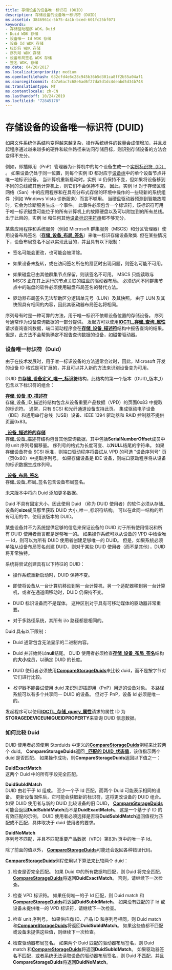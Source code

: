 ```yaml
---
title: 存储设备的设备唯一标识符 (DUID)
description: 存储设备的设备唯一标识符 (DUID)
ms.assetid: 3846961c-5b75-4a1b-bced-601fc25bf071
keywords:
- 存储驱动程序 WDK，Duid
- Duid WDK 存储
- 设备唯一 Id WDK 存储
- 设备 Id WDK 存储
- 标识符 WDK 存储
- 序列号 WDK 存储
- 设备布局签名 WDK 存储
- 签名 WDK，存储
ms.date: 04/20/2017
ms.localizationpriority: medium
ms.openlocfilehash: 632cfd4e6c28c945b36b5d301ca8ff2b55a04af1
ms.sourcegitcommit: 4b7a6ac7c68e6ad6f27da5d1dc4deabd5d34b748
ms.translationtype: MT
ms.contentlocale: zh-CN
ms.lasthandoff: 10/24/2019
ms.locfileid: "72845178"
---
```

# <a name="device-unique-identifiers-duids-for-storage-devices"></a>存储设备的设备唯一标识符 (DUID)


如果文件系统体系结构变得越来越复杂，操作系统组件的数量会成倍增加，并且发起程序通过越来越多的硬件和软件路径来访问存储目标，则识别存储设备的方法会变得不充分。

例如，即插即用（PnP）管理器为计算机中的每个设备生成一个[实例标识符（ID）](https://docs.microsoft.com/windows-hardware/drivers/install/instance-ids) 。 如果设备仍处于同一位置，则每个实例 ID 都对应于[设备树](https://docs.microsoft.com/windows-hardware/drivers/kernel/device-tree)中的单个设备节点并唯一地标识设备。 当计算机重新启动时，实例 Id 仍保持不变，但如果将设备移到不同的总线或其他计算机上，则它们不会保持不变。 因此，实例 Id 对于存储区域网络（San）中的应用程序和在具有分布式存储的环境中操作的一些较新的系统组件（例如 Windows Vista 诊断服务）而言不够用。 当硬盘驱动器预测到智能故障时，它会为诊断服务生成一个事件。 此事件必须包含一个标识符，该标识符可用于唯一标识磁盘可能位于的所有计算机上的故障硬盘以及可以附加到的所有总线。 出于此目的，实例 Id 和任何其他[设备标识字符串](https://docs.microsoft.com/windows-hardware/drivers/install/device-identification-strings)都不够充分。

某些应用程序和系统服务（例如 Microsoft 群集服务（MSCS）和分区管理器）使用设备布局签名（[**存储\_设备\_布局\_签名**](https://docs.microsoft.com/windows-hardware/drivers/ddi/storduid/ns-storduid-_storage_device_layout_signature)）来唯一标识存储设备聚集. 但在某些情况下，设备布局签名不足以实现此目的，并且具有以下限制：

-   签名可能会更改，也可能会被清除。

-   如果设备未旋转，或在访问签名所在的扇区时出现问题，则签名可能不可用。

-   如果磁盘已由其他群集节点保留，则该签名不可用。 MSCS 只能读取与 MSCS 正在其上运行的节点关联的磁盘的驱动器布局。 必须访问不同群集节点中的磁盘的软件必须使用磁盘布局签名的替代方法。

-   驱动器布局签名无法帮助区分逻辑单元号（LUN）及其快照。 由于 LUN 及其快照具有相同的内容，因此其驱动器布局签名将相同。

序列号有时是一种可靠的方法，用于唯一标识不依赖设备位置的存储设备。 序列号通常作为设备查询数据的一部分提供。 发起方可以使用[**IOCTL\_存储\_查询\_属性**](https://docs.microsoft.com/windows-hardware/drivers/ddi/ntddstor/ni-ntddstor-ioctl_storage_query_property)请求查询查询数据，端口驱动程序会在[**存储\_设备\_描述符**](https://docs.microsoft.com/windows-hardware/drivers/ddi/ntddstor/ns-ntddstor-_storage_device_descriptor)结构中报告查询的结果。 但是，此方法不会帮助确定不报告查询数据的设备，如磁带驱动器。

### <a name="span-iddevice_unique_identifiers__duids_spanspan-iddevice_unique_identifiers__duids_spandevice-unique-identifiers-duids"></a><span id="device_unique_identifiers__duids_"></span><span id="DEVICE_UNIQUE_IDENTIFIERS__DUIDS_"></span>设备唯一标识符（Duid）

由于在技术发展时，用于唯一标识设备的方法通常会过时，因此，Microsoft 开发的设备 ID 格式是可扩展的，并且可以并入新的方法来识别设备变为可用。

DUID 由[**存储\_设备定义\_唯一\_标识符**](https://docs.microsoft.com/windows-hardware/drivers/ddi/storduid/ns-storduid-_storage_device_unique_identifier)结构，此结构的第一个版本（DUID\_版本\_1）包含以下标识符的组合：

<span id="STORAGE_DEVICE_ID_DESCRIPTOR"></span><span id="storage_device_id_descriptor"></span>[**存储\_设备\_ID\_描述符**](https://docs.microsoft.com/windows-hardware/drivers/ddi/ntddstor/ns-ntddstor-_storage_device_id_descriptor)  
存储\_设备\_ID\_描述符结构包含从设备重要产品数据（VPD）的页面0x83 中提取的标识符。 通常，只有 SCSI 和光纤通道设备支持此页。 集成驱动电子设备（IDE）和通用串行总线（USB）设备、IEEE 1394 驱动器和 RAID 控制器不提供页面0x83。

<span id="STORAGE_DEVICE_DESCRIPTOR"></span><span id="storage_device_descriptor"></span>[ **\_设备\_描述符的存储**](https://docs.microsoft.com/windows-hardware/drivers/ddi/ntddstor/ns-ntddstor-_storage_device_descriptor)  
存储\_设备\_描述符结构包含其他查询数据，其中包括**SerialNumberOffset**成员中的 unit 序列号偏移量。 序列号的格式为长度可变、以**NULL**结尾的字符串。 如果存储设备符合 SCSI 标准，则端口驱动程序将尝试从 VPD 的可选 "设备序列号" 页（页0x80）中提取序列号。 如果存储设备是 IDE 设备，则端口驱动程序将从设备的标识数据生成序列号。

<span id="STORAGE_DEVICE_LAYOUT_SIGNATURE"></span><span id="storage_device_layout_signature"></span>[ **\_设备\_布局\_签名**](https://docs.microsoft.com/windows-hardware/drivers/ddi/storduid/ns-storduid-_storage_device_layout_signature)  
存储\_设备\_布局\_签名包含设备布局签名。

未来版本中将向 Duid 添加更多数据。

Duid 不具有固定大小，因此使用 Duid （称为 DUID 使用者）的软件必须从存储\_设备的**size**成员那里获取 DUID 大小\_唯一\_标识符结构。 可以在此同一结构的所有可用的中，使用该版本的 DUID。

某些设备并不为系统提供足够的信息来保证设备的 DUID 对于所有使用情况和所有 DUID 使用者而言都是足够唯一的。 如果操作系统可以从设备的 VPD 中检索唯一 Id，则可以为所有 DUID 使用者创建足够唯一的 DUID。 但是，如果系统必须单独从设备布局签名创建 DUID，则对于某些 DUID 使用者（而不是其他），DUID 将非常独特。

系统将尝试创建具有以下特征的 DUID：

-   操作系统重新启动时，DUID 保持不变。

-   即使将设备从一台计算机移动到另一台计算机，另一个适配器移到另一台计算机，或者在通道间移动时，DUID 仍保持不变。

-   DUID 标识设备而不是媒体。 这种区别对于具有可移动媒体的驱动器非常重要。

-   对于多路径系统，其所有 i/o 路径都是相同的。

Duid 具有以下限制：

-   Duid 通常包含无法显示的二进制内容。

-   Duid 并非始终以**null**结尾。 DUID 使用者必须检查[**存储\_设备\_布局\_签名**](https://docs.microsoft.com/windows-hardware/drivers/ddi/storduid/ns-storduid-_storage_device_layout_signature)结构的**大小**成员，以确定 DUID 的长度。

-   DUID 使用者必须使用[**CompareStorageDuids**](https://docs.microsoft.com/windows-hardware/drivers/ddi/storduid/nf-storduid-comparestorageduids)来比较 duid，而不是按字节对它们进行比较。

-   *枚举*器不能尝试使用 duid 来识别即插即用（PnP）用途的设备对象。 多路径系统可以有多个共享同一 DUID 的设备。 但对于 PnP，设备 Id 必须是唯一的。

发起程序可以使用[**IOCTL\_存储\_query\_属性**](https://docs.microsoft.com/windows-hardware/drivers/ddi/ntddstor/ni-ntddstor-ioctl_storage_query_property)请求的属性 ID 为**STORAGEDEVICEUNIQUEIDPROPERTY**来查询 DUID 信息数据。

### <a name="span-idhow_to_compare_duidsspanspan-idhow_to_compare_duidsspanhow-to-compare-duids"></a><span id="how_to_compare_duids"></span><span id="HOW_TO_COMPARE_DUIDS"></span>如何比较 Duid

DUID 使用者必须使用 Storduids 中定义的[**CompareStorageDuids**](https://docs.microsoft.com/windows-hardware/drivers/ddi/storduid/nf-storduid-comparestorageduids)例程来比较两个 duid。 **CompareStorageDuids**返回[ **\_匹配的 DUID\_状态值**](https://docs.microsoft.com/windows-hardware/drivers/ddi/storduid/ne-storduid-_duid_match_status)，该值指示两个 duid 是否匹配。 如果操作成功，则**CompareStorageDuids**返回以下值之一：

<span id="DuidExactMatch"></span><span id="duidexactmatch"></span><span id="DUIDEXACTMATCH"></span>**DuidExactMatch**  
这两个 Duid 中的所有字段完全匹配。

<span id="DuidSubIdMatch"></span><span id="duidsubidmatch"></span><span id="DUIDSUBIDMATCH"></span>**DuidSubIdMatch**  
DUID 由若干子 Id 组成。 至少一个子 Id 匹配，而两个 Duid 可能表示相同的设备。 更新设备固件后，它可能会获取新的标识符，这将更改设备的 DUID 组合。 如果 DUID 使用者与新的 DUID 比较设备的旧 DUID， [**CompareStorageDuids**](https://docs.microsoft.com/windows-hardware/drivers/ddi/storduid/nf-storduid-comparestorageduids)可能会返回**DuidSubIdMatch**而不是**DuidExactMatch**。 这是一个基于子 ID 的有效匹配的示例。 DUID 使用者必须选择是否将**DuidSubIdMatch**返回值视为匹配或不匹配，具体取决于 duid 使用者的要求。

<span id="DuidNoMatch"></span><span id="duidnomatch"></span><span id="DUIDNOMATCH"></span>**DuidNoMatch**  
序列号不匹配，并且不匹配重要产品数据（VPD）第83h 页中的唯一子 Id。

除了前面的值以外， [**CompareStorageDuids**](https://docs.microsoft.com/windows-hardware/drivers/ddi/storduid/nf-storduid-comparestorageduids)可能还会返回各种错误代码。

[**CompareStorageDuids**](https://docs.microsoft.com/windows-hardware/drivers/ddi/storduid/nf-storduid-comparestorageduids)例程使用以下算法来比较两个 duid：

1.  检查是否完全匹配。 如果 Duid 中的所有数据均匹配，则 Duid 将完全匹配， [**CompareStorageDuids**](https://docs.microsoft.com/windows-hardware/drivers/ddi/storduid/nf-storduid-comparestorageduids)将返回**DuidExactMatch**。 否则，请继续下一次检查。

2.  检查 VPD 标识符。 如果任何唯一的子 Id 匹配，则 Duid match 和[**CompareStorageDuids**](https://docs.microsoft.com/windows-hardware/drivers/ddi/storduid/nf-storduid-comparestorageduids)将返回**DuidSubIdMatch**。 如果没有匹配的子 Id 或设备未提供唯一的 VPD 标识符，请继续下一次检查。

3.  检查 unit 序列号。 如果供应商 ID、产品 ID 和序列号相同，则 Duid match 和[**CompareStorageDuids**](https://docs.microsoft.com/windows-hardware/drivers/ddi/storduid/nf-storduid-comparestorageduids)将返回**DuidSubIdMatch**。 如果这些值都不匹配或设备未提供这些值，则继续下一次检查。

4.  检查驱动器布局签名。 如果两个 Duid 匹配的驱动器布局签名，则 Duid match 和[**CompareStorageDuids**](https://docs.microsoft.com/windows-hardware/drivers/ddi/storduid/nf-storduid-comparestorageduids)将返回**DuidSubIdMatch**。 如果驱动器签名不匹配，或者系统无法读取设备的驱动器布局签名，则 Duid 不匹配，并且**CompareStorageDuids**将返回**DuidNoMatch**。

 

 




